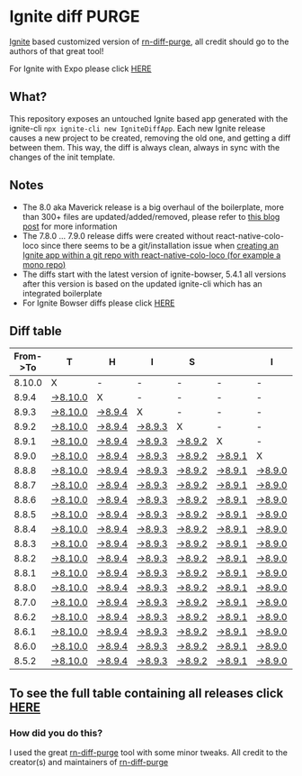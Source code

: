 # Ignite diff PURGE

[Ignite](https://github.com/infinitered/ignite) based customized version of [rn-diff-purge](https://github.com/react-native-community/rn-diff-purge/), all credit should go to the authors of that great tool!

For Ignite with Expo please click [HERE](https://github.com/nirre7/ignite-expo-diff-purge)

## What?

This repository exposes an untouched Ignite based app generated with the ignite-cli
`npx ignite-cli new IgniteDiffApp`. Each new Ignite release causes a new project to be created, removing the old one, and getting a diff between them. This way, the diff is always clean, always in sync with the changes of the init template.

## Notes
- The 8.0 aka Maverick release is a big overhaul of the boilerplate, more than 300+ files are updated/added/removed, please refer to [this blog post](https://shift.infinite.red/announcing-ignite-8-0-maverick-fbbdafbb738e) for more information
- The 7.8.0 ... 7.9.0 release diffs were created without react-native-colo-loco since there seems to be a git/installation issue when [creating an Ignite app within a git repo with react-native-colo-loco (for example a mono repo)](https://github.com/infinitered/ignite/issues/1845)
- The diffs start with the latest version of ignite-bowser, 5.4.1 all versions after this version is based on the updated ignite-cli which has an integrated boilerplate
- For Ignite Bowser diffs please click [HERE](https://github.com/nirre7/ignite-bowser-diff-purge)

## Diff table

| From->To | T                                                                                             | H                                                                                           | I                                                                                           | S                                                                                           |                                                                                             | I                                                                                           | S                                                                                           |                                                                                             | C                                                                                           | O                                                                                           | O                                                                                           | L                                                                                           |                                                                                             |                                                                                             |                                                                                             |                                                                                             |                                                                                             |                                                                                             |                                                                                             |     |
| -------- | --------------------------------------------------------------------------------------------- | ------------------------------------------------------------------------------------------- | ------------------------------------------------------------------------------------------- | ------------------------------------------------------------------------------------------- | ------------------------------------------------------------------------------------------- | ------------------------------------------------------------------------------------------- | ------------------------------------------------------------------------------------------- | ------------------------------------------------------------------------------------------- | ------------------------------------------------------------------------------------------- | ------------------------------------------------------------------------------------------- | ------------------------------------------------------------------------------------------- | ------------------------------------------------------------------------------------------- | ------------------------------------------------------------------------------------------- | ------------------------------------------------------------------------------------------- | ------------------------------------------------------------------------------------------- | ------------------------------------------------------------------------------------------- | ------------------------------------------------------------------------------------------- | ------------------------------------------------------------------------------------------- | ------------------------------------------------------------------------------------------- | --- |
| 8.10.0   | X                                                                                             | -                                                                                           | -                                                                                           | -                                                                                           | -                                                                                           | -                                                                                           | -                                                                                           | -                                                                                           | -                                                                                           | -                                                                                           | -                                                                                           | -                                                                                           | -                                                                                           | -                                                                                           | -                                                                                           | -                                                                                           | -                                                                                           | -                                                                                           | -                                                                                           | -   |
| 8.9.4    | [->8.10.0](https://github.com/nirre7/ignite-diff-purge/compare/release/8.9.4..release/8.10.0) | X                                                                                           | -                                                                                           | -                                                                                           | -                                                                                           | -                                                                                           | -                                                                                           | -                                                                                           | -                                                                                           | -                                                                                           | -                                                                                           | -                                                                                           | -                                                                                           | -                                                                                           | -                                                                                           | -                                                                                           | -                                                                                           | -                                                                                           | -                                                                                           | -   |
| 8.9.3    | [->8.10.0](https://github.com/nirre7/ignite-diff-purge/compare/release/8.9.3..release/8.10.0) | [->8.9.4](https://github.com/nirre7/ignite-diff-purge/compare/release/8.9.3..release/8.9.4) | X                                                                                           | -                                                                                           | -                                                                                           | -                                                                                           | -                                                                                           | -                                                                                           | -                                                                                           | -                                                                                           | -                                                                                           | -                                                                                           | -                                                                                           | -                                                                                           | -                                                                                           | -                                                                                           | -                                                                                           | -                                                                                           | -                                                                                           | -   |
| 8.9.2    | [->8.10.0](https://github.com/nirre7/ignite-diff-purge/compare/release/8.9.2..release/8.10.0) | [->8.9.4](https://github.com/nirre7/ignite-diff-purge/compare/release/8.9.2..release/8.9.4) | [->8.9.3](https://github.com/nirre7/ignite-diff-purge/compare/release/8.9.2..release/8.9.3) | X                                                                                           | -                                                                                           | -                                                                                           | -                                                                                           | -                                                                                           | -                                                                                           | -                                                                                           | -                                                                                           | -                                                                                           | -                                                                                           | -                                                                                           | -                                                                                           | -                                                                                           | -                                                                                           | -                                                                                           | -                                                                                           | -   |
| 8.9.1    | [->8.10.0](https://github.com/nirre7/ignite-diff-purge/compare/release/8.9.1..release/8.10.0) | [->8.9.4](https://github.com/nirre7/ignite-diff-purge/compare/release/8.9.1..release/8.9.4) | [->8.9.3](https://github.com/nirre7/ignite-diff-purge/compare/release/8.9.1..release/8.9.3) | [->8.9.2](https://github.com/nirre7/ignite-diff-purge/compare/release/8.9.1..release/8.9.2) | X                                                                                           | -                                                                                           | -                                                                                           | -                                                                                           | -                                                                                           | -                                                                                           | -                                                                                           | -                                                                                           | -                                                                                           | -                                                                                           | -                                                                                           | -                                                                                           | -                                                                                           | -                                                                                           | -                                                                                           | -   |
| 8.9.0    | [->8.10.0](https://github.com/nirre7/ignite-diff-purge/compare/release/8.9.0..release/8.10.0) | [->8.9.4](https://github.com/nirre7/ignite-diff-purge/compare/release/8.9.0..release/8.9.4) | [->8.9.3](https://github.com/nirre7/ignite-diff-purge/compare/release/8.9.0..release/8.9.3) | [->8.9.2](https://github.com/nirre7/ignite-diff-purge/compare/release/8.9.0..release/8.9.2) | [->8.9.1](https://github.com/nirre7/ignite-diff-purge/compare/release/8.9.0..release/8.9.1) | X                                                                                           | -                                                                                           | -                                                                                           | -                                                                                           | -                                                                                           | -                                                                                           | -                                                                                           | -                                                                                           | -                                                                                           | -                                                                                           | -                                                                                           | -                                                                                           | -                                                                                           | -                                                                                           | -   |
| 8.8.8    | [->8.10.0](https://github.com/nirre7/ignite-diff-purge/compare/release/8.8.8..release/8.10.0) | [->8.9.4](https://github.com/nirre7/ignite-diff-purge/compare/release/8.8.8..release/8.9.4) | [->8.9.3](https://github.com/nirre7/ignite-diff-purge/compare/release/8.8.8..release/8.9.3) | [->8.9.2](https://github.com/nirre7/ignite-diff-purge/compare/release/8.8.8..release/8.9.2) | [->8.9.1](https://github.com/nirre7/ignite-diff-purge/compare/release/8.8.8..release/8.9.1) | [->8.9.0](https://github.com/nirre7/ignite-diff-purge/compare/release/8.8.8..release/8.9.0) | X                                                                                           | -                                                                                           | -                                                                                           | -                                                                                           | -                                                                                           | -                                                                                           | -                                                                                           | -                                                                                           | -                                                                                           | -                                                                                           | -                                                                                           | -                                                                                           | -                                                                                           | -   |
| 8.8.7    | [->8.10.0](https://github.com/nirre7/ignite-diff-purge/compare/release/8.8.7..release/8.10.0) | [->8.9.4](https://github.com/nirre7/ignite-diff-purge/compare/release/8.8.7..release/8.9.4) | [->8.9.3](https://github.com/nirre7/ignite-diff-purge/compare/release/8.8.7..release/8.9.3) | [->8.9.2](https://github.com/nirre7/ignite-diff-purge/compare/release/8.8.7..release/8.9.2) | [->8.9.1](https://github.com/nirre7/ignite-diff-purge/compare/release/8.8.7..release/8.9.1) | [->8.9.0](https://github.com/nirre7/ignite-diff-purge/compare/release/8.8.7..release/8.9.0) | [->8.8.8](https://github.com/nirre7/ignite-diff-purge/compare/release/8.8.7..release/8.8.8) | X                                                                                           | -                                                                                           | -                                                                                           | -                                                                                           | -                                                                                           | -                                                                                           | -                                                                                           | -                                                                                           | -                                                                                           | -                                                                                           | -                                                                                           | -                                                                                           | -   |
| 8.8.6    | [->8.10.0](https://github.com/nirre7/ignite-diff-purge/compare/release/8.8.6..release/8.10.0) | [->8.9.4](https://github.com/nirre7/ignite-diff-purge/compare/release/8.8.6..release/8.9.4) | [->8.9.3](https://github.com/nirre7/ignite-diff-purge/compare/release/8.8.6..release/8.9.3) | [->8.9.2](https://github.com/nirre7/ignite-diff-purge/compare/release/8.8.6..release/8.9.2) | [->8.9.1](https://github.com/nirre7/ignite-diff-purge/compare/release/8.8.6..release/8.9.1) | [->8.9.0](https://github.com/nirre7/ignite-diff-purge/compare/release/8.8.6..release/8.9.0) | [->8.8.8](https://github.com/nirre7/ignite-diff-purge/compare/release/8.8.6..release/8.8.8) | [->8.8.7](https://github.com/nirre7/ignite-diff-purge/compare/release/8.8.6..release/8.8.7) | X                                                                                           | -                                                                                           | -                                                                                           | -                                                                                           | -                                                                                           | -                                                                                           | -                                                                                           | -                                                                                           | -                                                                                           | -                                                                                           | -                                                                                           | -   |
| 8.8.5    | [->8.10.0](https://github.com/nirre7/ignite-diff-purge/compare/release/8.8.5..release/8.10.0) | [->8.9.4](https://github.com/nirre7/ignite-diff-purge/compare/release/8.8.5..release/8.9.4) | [->8.9.3](https://github.com/nirre7/ignite-diff-purge/compare/release/8.8.5..release/8.9.3) | [->8.9.2](https://github.com/nirre7/ignite-diff-purge/compare/release/8.8.5..release/8.9.2) | [->8.9.1](https://github.com/nirre7/ignite-diff-purge/compare/release/8.8.5..release/8.9.1) | [->8.9.0](https://github.com/nirre7/ignite-diff-purge/compare/release/8.8.5..release/8.9.0) | [->8.8.8](https://github.com/nirre7/ignite-diff-purge/compare/release/8.8.5..release/8.8.8) | [->8.8.7](https://github.com/nirre7/ignite-diff-purge/compare/release/8.8.5..release/8.8.7) | [->8.8.6](https://github.com/nirre7/ignite-diff-purge/compare/release/8.8.5..release/8.8.6) | X                                                                                           | -                                                                                           | -                                                                                           | -                                                                                           | -                                                                                           | -                                                                                           | -                                                                                           | -                                                                                           | -                                                                                           | -                                                                                           | -   |
| 8.8.4    | [->8.10.0](https://github.com/nirre7/ignite-diff-purge/compare/release/8.8.4..release/8.10.0) | [->8.9.4](https://github.com/nirre7/ignite-diff-purge/compare/release/8.8.4..release/8.9.4) | [->8.9.3](https://github.com/nirre7/ignite-diff-purge/compare/release/8.8.4..release/8.9.3) | [->8.9.2](https://github.com/nirre7/ignite-diff-purge/compare/release/8.8.4..release/8.9.2) | [->8.9.1](https://github.com/nirre7/ignite-diff-purge/compare/release/8.8.4..release/8.9.1) | [->8.9.0](https://github.com/nirre7/ignite-diff-purge/compare/release/8.8.4..release/8.9.0) | [->8.8.8](https://github.com/nirre7/ignite-diff-purge/compare/release/8.8.4..release/8.8.8) | [->8.8.7](https://github.com/nirre7/ignite-diff-purge/compare/release/8.8.4..release/8.8.7) | [->8.8.6](https://github.com/nirre7/ignite-diff-purge/compare/release/8.8.4..release/8.8.6) | [->8.8.5](https://github.com/nirre7/ignite-diff-purge/compare/release/8.8.4..release/8.8.5) | X                                                                                           | -                                                                                           | -                                                                                           | -                                                                                           | -                                                                                           | -                                                                                           | -                                                                                           | -                                                                                           | -                                                                                           | -   |
| 8.8.3    | [->8.10.0](https://github.com/nirre7/ignite-diff-purge/compare/release/8.8.3..release/8.10.0) | [->8.9.4](https://github.com/nirre7/ignite-diff-purge/compare/release/8.8.3..release/8.9.4) | [->8.9.3](https://github.com/nirre7/ignite-diff-purge/compare/release/8.8.3..release/8.9.3) | [->8.9.2](https://github.com/nirre7/ignite-diff-purge/compare/release/8.8.3..release/8.9.2) | [->8.9.1](https://github.com/nirre7/ignite-diff-purge/compare/release/8.8.3..release/8.9.1) | [->8.9.0](https://github.com/nirre7/ignite-diff-purge/compare/release/8.8.3..release/8.9.0) | [->8.8.8](https://github.com/nirre7/ignite-diff-purge/compare/release/8.8.3..release/8.8.8) | [->8.8.7](https://github.com/nirre7/ignite-diff-purge/compare/release/8.8.3..release/8.8.7) | [->8.8.6](https://github.com/nirre7/ignite-diff-purge/compare/release/8.8.3..release/8.8.6) | [->8.8.5](https://github.com/nirre7/ignite-diff-purge/compare/release/8.8.3..release/8.8.5) | [->8.8.4](https://github.com/nirre7/ignite-diff-purge/compare/release/8.8.3..release/8.8.4) | X                                                                                           | -                                                                                           | -                                                                                           | -                                                                                           | -                                                                                           | -                                                                                           | -                                                                                           | -                                                                                           | -   |
| 8.8.2    | [->8.10.0](https://github.com/nirre7/ignite-diff-purge/compare/release/8.8.2..release/8.10.0) | [->8.9.4](https://github.com/nirre7/ignite-diff-purge/compare/release/8.8.2..release/8.9.4) | [->8.9.3](https://github.com/nirre7/ignite-diff-purge/compare/release/8.8.2..release/8.9.3) | [->8.9.2](https://github.com/nirre7/ignite-diff-purge/compare/release/8.8.2..release/8.9.2) | [->8.9.1](https://github.com/nirre7/ignite-diff-purge/compare/release/8.8.2..release/8.9.1) | [->8.9.0](https://github.com/nirre7/ignite-diff-purge/compare/release/8.8.2..release/8.9.0) | [->8.8.8](https://github.com/nirre7/ignite-diff-purge/compare/release/8.8.2..release/8.8.8) | [->8.8.7](https://github.com/nirre7/ignite-diff-purge/compare/release/8.8.2..release/8.8.7) | [->8.8.6](https://github.com/nirre7/ignite-diff-purge/compare/release/8.8.2..release/8.8.6) | [->8.8.5](https://github.com/nirre7/ignite-diff-purge/compare/release/8.8.2..release/8.8.5) | [->8.8.4](https://github.com/nirre7/ignite-diff-purge/compare/release/8.8.2..release/8.8.4) | [->8.8.3](https://github.com/nirre7/ignite-diff-purge/compare/release/8.8.2..release/8.8.3) | X                                                                                           | -                                                                                           | -                                                                                           | -                                                                                           | -                                                                                           | -                                                                                           | -                                                                                           | -   |
| 8.8.1    | [->8.10.0](https://github.com/nirre7/ignite-diff-purge/compare/release/8.8.1..release/8.10.0) | [->8.9.4](https://github.com/nirre7/ignite-diff-purge/compare/release/8.8.1..release/8.9.4) | [->8.9.3](https://github.com/nirre7/ignite-diff-purge/compare/release/8.8.1..release/8.9.3) | [->8.9.2](https://github.com/nirre7/ignite-diff-purge/compare/release/8.8.1..release/8.9.2) | [->8.9.1](https://github.com/nirre7/ignite-diff-purge/compare/release/8.8.1..release/8.9.1) | [->8.9.0](https://github.com/nirre7/ignite-diff-purge/compare/release/8.8.1..release/8.9.0) | [->8.8.8](https://github.com/nirre7/ignite-diff-purge/compare/release/8.8.1..release/8.8.8) | [->8.8.7](https://github.com/nirre7/ignite-diff-purge/compare/release/8.8.1..release/8.8.7) | [->8.8.6](https://github.com/nirre7/ignite-diff-purge/compare/release/8.8.1..release/8.8.6) | [->8.8.5](https://github.com/nirre7/ignite-diff-purge/compare/release/8.8.1..release/8.8.5) | [->8.8.4](https://github.com/nirre7/ignite-diff-purge/compare/release/8.8.1..release/8.8.4) | [->8.8.3](https://github.com/nirre7/ignite-diff-purge/compare/release/8.8.1..release/8.8.3) | [->8.8.2](https://github.com/nirre7/ignite-diff-purge/compare/release/8.8.1..release/8.8.2) | X                                                                                           | -                                                                                           | -                                                                                           | -                                                                                           | -                                                                                           | -                                                                                           | -   |
| 8.8.0    | [->8.10.0](https://github.com/nirre7/ignite-diff-purge/compare/release/8.8.0..release/8.10.0) | [->8.9.4](https://github.com/nirre7/ignite-diff-purge/compare/release/8.8.0..release/8.9.4) | [->8.9.3](https://github.com/nirre7/ignite-diff-purge/compare/release/8.8.0..release/8.9.3) | [->8.9.2](https://github.com/nirre7/ignite-diff-purge/compare/release/8.8.0..release/8.9.2) | [->8.9.1](https://github.com/nirre7/ignite-diff-purge/compare/release/8.8.0..release/8.9.1) | [->8.9.0](https://github.com/nirre7/ignite-diff-purge/compare/release/8.8.0..release/8.9.0) | [->8.8.8](https://github.com/nirre7/ignite-diff-purge/compare/release/8.8.0..release/8.8.8) | [->8.8.7](https://github.com/nirre7/ignite-diff-purge/compare/release/8.8.0..release/8.8.7) | [->8.8.6](https://github.com/nirre7/ignite-diff-purge/compare/release/8.8.0..release/8.8.6) | [->8.8.5](https://github.com/nirre7/ignite-diff-purge/compare/release/8.8.0..release/8.8.5) | [->8.8.4](https://github.com/nirre7/ignite-diff-purge/compare/release/8.8.0..release/8.8.4) | [->8.8.3](https://github.com/nirre7/ignite-diff-purge/compare/release/8.8.0..release/8.8.3) | [->8.8.2](https://github.com/nirre7/ignite-diff-purge/compare/release/8.8.0..release/8.8.2) | [->8.8.1](https://github.com/nirre7/ignite-diff-purge/compare/release/8.8.0..release/8.8.1) | X                                                                                           | -                                                                                           | -                                                                                           | -                                                                                           | -                                                                                           | -   |
| 8.7.0    | [->8.10.0](https://github.com/nirre7/ignite-diff-purge/compare/release/8.7.0..release/8.10.0) | [->8.9.4](https://github.com/nirre7/ignite-diff-purge/compare/release/8.7.0..release/8.9.4) | [->8.9.3](https://github.com/nirre7/ignite-diff-purge/compare/release/8.7.0..release/8.9.3) | [->8.9.2](https://github.com/nirre7/ignite-diff-purge/compare/release/8.7.0..release/8.9.2) | [->8.9.1](https://github.com/nirre7/ignite-diff-purge/compare/release/8.7.0..release/8.9.1) | [->8.9.0](https://github.com/nirre7/ignite-diff-purge/compare/release/8.7.0..release/8.9.0) | [->8.8.8](https://github.com/nirre7/ignite-diff-purge/compare/release/8.7.0..release/8.8.8) | [->8.8.7](https://github.com/nirre7/ignite-diff-purge/compare/release/8.7.0..release/8.8.7) | [->8.8.6](https://github.com/nirre7/ignite-diff-purge/compare/release/8.7.0..release/8.8.6) | [->8.8.5](https://github.com/nirre7/ignite-diff-purge/compare/release/8.7.0..release/8.8.5) | [->8.8.4](https://github.com/nirre7/ignite-diff-purge/compare/release/8.7.0..release/8.8.4) | [->8.8.3](https://github.com/nirre7/ignite-diff-purge/compare/release/8.7.0..release/8.8.3) | [->8.8.2](https://github.com/nirre7/ignite-diff-purge/compare/release/8.7.0..release/8.8.2) | [->8.8.1](https://github.com/nirre7/ignite-diff-purge/compare/release/8.7.0..release/8.8.1) | [->8.8.0](https://github.com/nirre7/ignite-diff-purge/compare/release/8.7.0..release/8.8.0) | X                                                                                           | -                                                                                           | -                                                                                           | -                                                                                           | -   |
| 8.6.2    | [->8.10.0](https://github.com/nirre7/ignite-diff-purge/compare/release/8.6.2..release/8.10.0) | [->8.9.4](https://github.com/nirre7/ignite-diff-purge/compare/release/8.6.2..release/8.9.4) | [->8.9.3](https://github.com/nirre7/ignite-diff-purge/compare/release/8.6.2..release/8.9.3) | [->8.9.2](https://github.com/nirre7/ignite-diff-purge/compare/release/8.6.2..release/8.9.2) | [->8.9.1](https://github.com/nirre7/ignite-diff-purge/compare/release/8.6.2..release/8.9.1) | [->8.9.0](https://github.com/nirre7/ignite-diff-purge/compare/release/8.6.2..release/8.9.0) | [->8.8.8](https://github.com/nirre7/ignite-diff-purge/compare/release/8.6.2..release/8.8.8) | [->8.8.7](https://github.com/nirre7/ignite-diff-purge/compare/release/8.6.2..release/8.8.7) | [->8.8.6](https://github.com/nirre7/ignite-diff-purge/compare/release/8.6.2..release/8.8.6) | [->8.8.5](https://github.com/nirre7/ignite-diff-purge/compare/release/8.6.2..release/8.8.5) | [->8.8.4](https://github.com/nirre7/ignite-diff-purge/compare/release/8.6.2..release/8.8.4) | [->8.8.3](https://github.com/nirre7/ignite-diff-purge/compare/release/8.6.2..release/8.8.3) | [->8.8.2](https://github.com/nirre7/ignite-diff-purge/compare/release/8.6.2..release/8.8.2) | [->8.8.1](https://github.com/nirre7/ignite-diff-purge/compare/release/8.6.2..release/8.8.1) | [->8.8.0](https://github.com/nirre7/ignite-diff-purge/compare/release/8.6.2..release/8.8.0) | [->8.7.0](https://github.com/nirre7/ignite-diff-purge/compare/release/8.6.2..release/8.7.0) | X                                                                                           | -                                                                                           | -                                                                                           | -   |
| 8.6.1    | [->8.10.0](https://github.com/nirre7/ignite-diff-purge/compare/release/8.6.1..release/8.10.0) | [->8.9.4](https://github.com/nirre7/ignite-diff-purge/compare/release/8.6.1..release/8.9.4) | [->8.9.3](https://github.com/nirre7/ignite-diff-purge/compare/release/8.6.1..release/8.9.3) | [->8.9.2](https://github.com/nirre7/ignite-diff-purge/compare/release/8.6.1..release/8.9.2) | [->8.9.1](https://github.com/nirre7/ignite-diff-purge/compare/release/8.6.1..release/8.9.1) | [->8.9.0](https://github.com/nirre7/ignite-diff-purge/compare/release/8.6.1..release/8.9.0) | [->8.8.8](https://github.com/nirre7/ignite-diff-purge/compare/release/8.6.1..release/8.8.8) | [->8.8.7](https://github.com/nirre7/ignite-diff-purge/compare/release/8.6.1..release/8.8.7) | [->8.8.6](https://github.com/nirre7/ignite-diff-purge/compare/release/8.6.1..release/8.8.6) | [->8.8.5](https://github.com/nirre7/ignite-diff-purge/compare/release/8.6.1..release/8.8.5) | [->8.8.4](https://github.com/nirre7/ignite-diff-purge/compare/release/8.6.1..release/8.8.4) | [->8.8.3](https://github.com/nirre7/ignite-diff-purge/compare/release/8.6.1..release/8.8.3) | [->8.8.2](https://github.com/nirre7/ignite-diff-purge/compare/release/8.6.1..release/8.8.2) | [->8.8.1](https://github.com/nirre7/ignite-diff-purge/compare/release/8.6.1..release/8.8.1) | [->8.8.0](https://github.com/nirre7/ignite-diff-purge/compare/release/8.6.1..release/8.8.0) | [->8.7.0](https://github.com/nirre7/ignite-diff-purge/compare/release/8.6.1..release/8.7.0) | [->8.6.2](https://github.com/nirre7/ignite-diff-purge/compare/release/8.6.1..release/8.6.2) | X                                                                                           | -                                                                                           | -   |
| 8.6.0    | [->8.10.0](https://github.com/nirre7/ignite-diff-purge/compare/release/8.6.0..release/8.10.0) | [->8.9.4](https://github.com/nirre7/ignite-diff-purge/compare/release/8.6.0..release/8.9.4) | [->8.9.3](https://github.com/nirre7/ignite-diff-purge/compare/release/8.6.0..release/8.9.3) | [->8.9.2](https://github.com/nirre7/ignite-diff-purge/compare/release/8.6.0..release/8.9.2) | [->8.9.1](https://github.com/nirre7/ignite-diff-purge/compare/release/8.6.0..release/8.9.1) | [->8.9.0](https://github.com/nirre7/ignite-diff-purge/compare/release/8.6.0..release/8.9.0) | [->8.8.8](https://github.com/nirre7/ignite-diff-purge/compare/release/8.6.0..release/8.8.8) | [->8.8.7](https://github.com/nirre7/ignite-diff-purge/compare/release/8.6.0..release/8.8.7) | [->8.8.6](https://github.com/nirre7/ignite-diff-purge/compare/release/8.6.0..release/8.8.6) | [->8.8.5](https://github.com/nirre7/ignite-diff-purge/compare/release/8.6.0..release/8.8.5) | [->8.8.4](https://github.com/nirre7/ignite-diff-purge/compare/release/8.6.0..release/8.8.4) | [->8.8.3](https://github.com/nirre7/ignite-diff-purge/compare/release/8.6.0..release/8.8.3) | [->8.8.2](https://github.com/nirre7/ignite-diff-purge/compare/release/8.6.0..release/8.8.2) | [->8.8.1](https://github.com/nirre7/ignite-diff-purge/compare/release/8.6.0..release/8.8.1) | [->8.8.0](https://github.com/nirre7/ignite-diff-purge/compare/release/8.6.0..release/8.8.0) | [->8.7.0](https://github.com/nirre7/ignite-diff-purge/compare/release/8.6.0..release/8.7.0) | [->8.6.2](https://github.com/nirre7/ignite-diff-purge/compare/release/8.6.0..release/8.6.2) | [->8.6.1](https://github.com/nirre7/ignite-diff-purge/compare/release/8.6.0..release/8.6.1) | X                                                                                           | -   |
| 8.5.2    | [->8.10.0](https://github.com/nirre7/ignite-diff-purge/compare/release/8.5.2..release/8.10.0) | [->8.9.4](https://github.com/nirre7/ignite-diff-purge/compare/release/8.5.2..release/8.9.4) | [->8.9.3](https://github.com/nirre7/ignite-diff-purge/compare/release/8.5.2..release/8.9.3) | [->8.9.2](https://github.com/nirre7/ignite-diff-purge/compare/release/8.5.2..release/8.9.2) | [->8.9.1](https://github.com/nirre7/ignite-diff-purge/compare/release/8.5.2..release/8.9.1) | [->8.9.0](https://github.com/nirre7/ignite-diff-purge/compare/release/8.5.2..release/8.9.0) | [->8.8.8](https://github.com/nirre7/ignite-diff-purge/compare/release/8.5.2..release/8.8.8) | [->8.8.7](https://github.com/nirre7/ignite-diff-purge/compare/release/8.5.2..release/8.8.7) | [->8.8.6](https://github.com/nirre7/ignite-diff-purge/compare/release/8.5.2..release/8.8.6) | [->8.8.5](https://github.com/nirre7/ignite-diff-purge/compare/release/8.5.2..release/8.8.5) | [->8.8.4](https://github.com/nirre7/ignite-diff-purge/compare/release/8.5.2..release/8.8.4) | [->8.8.3](https://github.com/nirre7/ignite-diff-purge/compare/release/8.5.2..release/8.8.3) | [->8.8.2](https://github.com/nirre7/ignite-diff-purge/compare/release/8.5.2..release/8.8.2) | [->8.8.1](https://github.com/nirre7/ignite-diff-purge/compare/release/8.5.2..release/8.8.1) | [->8.8.0](https://github.com/nirre7/ignite-diff-purge/compare/release/8.5.2..release/8.8.0) | [->8.7.0](https://github.com/nirre7/ignite-diff-purge/compare/release/8.5.2..release/8.7.0) | [->8.6.2](https://github.com/nirre7/ignite-diff-purge/compare/release/8.5.2..release/8.6.2) | [->8.6.1](https://github.com/nirre7/ignite-diff-purge/compare/release/8.5.2..release/8.6.1) | [->8.6.0](https://github.com/nirre7/ignite-diff-purge/compare/release/8.5.2..release/8.6.0) | X   |

## To see the full table containing all releases click [HERE](https://nirre7.github.io/ignite-diff-purge/)

### How did you do this?

I used the great [rn-diff-purge](https://github.com/react-native-community/rn-diff-purge/) tool with some minor tweaks.
All credit to the creator(s) and maintainers of [rn-diff-purge](https://github.com/react-native-community/rn-diff-purge/)

